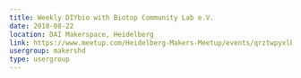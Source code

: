 ```yaml
---
title: Weekly DIYbio with Biotop Community Lab e.V.
date: 2018-08-22
location: DAI Makerspace, Heidelberg
link: https://www.meetup.com/Heidelberg-Makers-Meetup/events/qrztwpyxlbdc/
usergroup: makershd
type: usergroup
---
```

